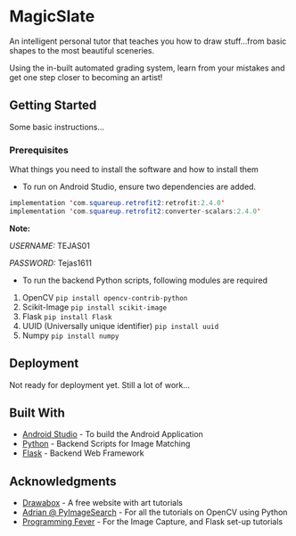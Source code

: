 # MagicSlate
An intelligent personal tutor that teaches you how to draw stuff...from basic shapes to the most beautiful sceneries.

Using the in-built automated grading system, learn from your mistakes and get one step closer to becoming an artist! 

## Getting Started

Some basic instructions...

### Prerequisites

What things you need to install the software and how to install them

* To run on Android Studio, ensure two dependencies are added.
```java
implementation 'com.squareup.retrofit2:retrofit:2.4.0'
implementation 'com.squareup.retrofit2:converter-scalars:2.4.0'
```

**Note:** 

_USERNAME:_ TEJAS01

_PASSWORD:_ Tejas1611

* To run the backend Python scripts, following modules are required
1. OpenCV `pip install opencv-contrib-python`
2. Scikit-Image `pip install scikit-image`
3. Flask `pip install Flask`
4. UUID (Universally unique identifier) `pip install uuid`
5. Numpy `pip install numpy`

## Deployment

Not ready for deployment yet. Still a lot of work...

## Built With

* [Android Studio](https://developer.android.com/studio) - To build the Android Application
* [Python](https://www.python.org/) - Backend Scripts for Image Matching
* [Flask](https://flask.palletsprojects.com/en/1.1.x/) - Backend Web Framework

## Acknowledgments

* [Drawabox](https://drawabox.com/) - A free website with art tutorials
* [Adrian @ PyImageSearch](https://www.pyimagesearch.com/) - For all the tutorials on OpenCV using Python
* [Programming Fever](https://www.youtube.com/channel/UCUEu0jQiZGOMjix3vG8gyIg) - For the Image Capture, and Flask set-up tutorials

